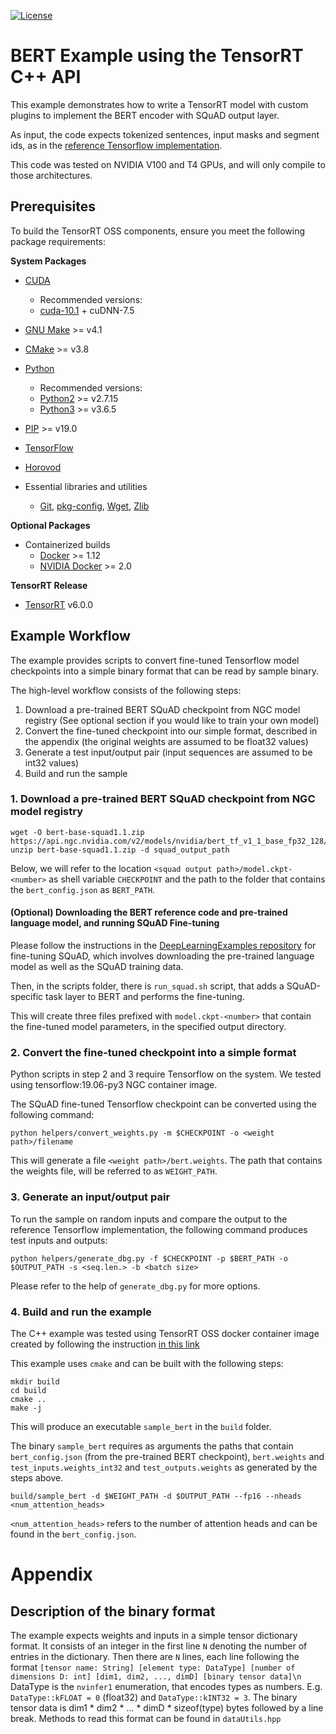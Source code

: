 [![License](https://img.shields.io/badge/License-Apache%202.0-blue.svg)](https://opensource.org/licenses/Apache-2.0)

# BERT Example using the TensorRT C++ API

This example demonstrates how to write a TensorRT model with custom plugins to implement the BERT encoder with SQuAD output layer.

As input, the code expects tokenized sentences, input masks and segment ids, as in the [reference Tensorflow implementation](https://github.com/NVIDIA/DeepLearningExamples/tree/master/TensorFlow/LanguageModeling/BERT).

This code was tested on NVIDIA V100 and T4 GPUs, and will only compile to those architectures.


## Prerequisites

To build the TensorRT OSS components, ensure you meet the following package requirements:

**System Packages**

* [CUDA](https://developer.nvidia.com/cuda-toolkit)
  * Recommended versions:
  * [cuda-10.1](https://developer.nvidia.com/cuda-10.1-download-archive-base) + cuDNN-7.5

* [GNU Make](https://ftp.gnu.org/gnu/make/) >= v4.1

* [CMake](https://github.com/Kitware/CMake/releases) >= v3.8

* [Python](<https://www.python.org/downloads/>)
  * Recommended versions:
  * [Python2](https://www.python.org/downloads/release/python-2715/) >= v2.7.15
  * [Python3](https://www.python.org/downloads/release/python-365/) >= v3.6.5

* [PIP](https://pypi.org/project/pip/#history) >= v19.0

* [TensorFlow](https://www.tensorflow.org/install)

* [Horovod](https://github.com/horovod/horovod#install)

* Essential libraries and utilities
  * [Git](https://git-scm.com/downloads), [pkg-config](https://www.freedesktop.org/wiki/Software/pkg-config/), [Wget](https://www.gnu.org/software/wget/faq.html#download), [Zlib](https://zlib.net/)


**Optional Packages**

* Containerized builds
  * [Docker](https://docs.docker.com/install/) >= 1.12
  * [NVIDIA Docker](https://github.com/NVIDIA/nvidia-docker) >= 2.0


**TensorRT Release**

* [TensorRT](https://developer.nvidia.com/nvidia-tensorrt-6x-download) v6.0.0


## Example Workflow

The example provides scripts to convert fine-tuned Tensorflow model checkpoints into a simple binary format that can be read by sample binary.

The high-level workflow consists of the following steps:

1. Download a pre-trained BERT SQuAD checkpoint from NGC model registry (See optional section if you would like to train your own model)
2. Convert the fine-tuned checkpoint into our simple format, described in the appendix (the original weights are assumed to be float32 values)
3. Generate a test input/output pair (input sequences are assumed to be int32 values)
4. Build and run the sample

### 1. Download a pre-trained BERT SQuAD checkpoint from NGC model registry
```
wget -O bert-base-squad1.1.zip https://api.ngc.nvidia.com/v2/models/nvidia/bert_tf_v1_1_base_fp32_128/versions/2/zip
unzip bert-base-squad1.1.zip -d squad_output_path
```

Below, we will refer to the location `<squad output path>/model.ckpt-<number>` as shell variable `CHECKPOINT` and the path to the folder that contains the `bert_config.json` as `BERT_PATH`.


#### (Optional) Downloading the BERT reference code and pre-trained language model, and running SQuAD Fine-tuning

Please follow the instructions in the [DeepLearningExamples repository](https://github.com/NVIDIA/DeepLearningExamples/tree/master/TensorFlow/LanguageModeling/BERT) for fine-tuning SQuAD, which involves downloading the pre-trained language model as well as the SQuAD training data.

Then, in the scripts folder, there is `run_squad.sh` script, that adds a SQuAD-specific task layer to BERT and performs the fine-tuning.

This will create three files prefixed with `model.ckpt-<number>` that contain the fine-tuned model parameters, in the specified output directory.


### 2. Convert the fine-tuned checkpoint into a simple format
Python scripts in step 2 and 3 require Tensorflow on the system. We tested using tensorflow:19.06-py3 NGC container image.

The SQuAD fine-tuned Tensorflow checkpoint can be converted using the following command:

```
python helpers/convert_weights.py -m $CHECKPOINT -o <weight path>/filename
```

This will generate a file `<weight path>/bert.weights`. The path that contains the weights file, will be referred to as `WEIGHT_PATH`.


### 3. Generate an input/output pair

To run the sample on random inputs and compare the output to the reference Tensorflow implementation, the following command produces test inputs and outputs:

```python helpers/generate_dbg.py -f $CHECKPOINT -p $BERT_PATH -o $OUTPUT_PATH -s <seq.len.> -b <batch size>```

Please refer to the help of `generate_dbg.py` for more options.


### 4. Build and run the example

The C++ example was tested using TensorRT OSS docker container image created by following the instruction [in this link](https://github.com/NVIDIA/TensorRT#setting-up-the-build-environment)

This example uses `cmake` and can be built with the following steps:
```
mkdir build
cd build
cmake ..
make -j
```

This will produce an executable `sample_bert` in the `build` folder.

The binary `sample_bert` requires as arguments the paths that contain `bert_config.json` (from the pre-trained BERT checkpoint), `bert.weights` and `test_inputs.weights_int32` and `test_outputs.weights` as generated by the steps above.

```build/sample_bert -d $WEIGHT_PATH -d $OUTPUT_PATH --fp16 --nheads <num_attention_heads>```

`<num_attention_heads>` refers to the number of attention heads and can be found in the `bert_config.json`.

# Appendix

## Description of the binary format

The example expects weights and inputs in a simple tensor dictionary format.
It consists of an integer in the first line `N` denoting the number of entries in the dictionary.
Then there are `N` lines, each line following the format
`[tensor name: String] [element type: DataType] [number of dimensions D: int] [dim1, dim2, ..., dimD] [binary tensor data]\n`
DataType is the `nvinfer1` enumeration, that encodes types as numbers. E.g. `DataType::kFLOAT = 0` (float32) and `DataType::kINT32 = 3`.
The binary tensor data is dim1 * dim2 * ... * dimD * sizeof(type) bytes followed by a line break.
Methods to read this format can be found in `dataUtils.hpp`
